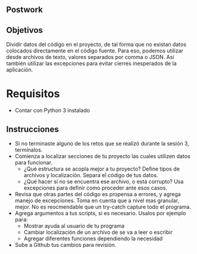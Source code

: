 ## Postwork

## Objetivos

Dividir datos del código en el proyecto, de tal forma que no existan datos colocados directamente en el código fuente. Para eso, podemos utilizar desde archivos de texto, valores separados por comma o JSON. Así también utilizar las excepciones para evitar cierres inesperados de la aplicación.

# Requisitos
* Contar con Python 3 instalado

## Instrucciones

* Si no terminaste alguno de los retos que se realizó durante la sesión 3, termínalos.
* Comienza a localizar secciones de tu proyecto las cuales utilizen datos para funcionar.
  * ¿Qué estructura se acopla mejor a tu proyecto? Define tipos de archivos y localización. Separa el código de tus datos.
  * ¿Qué hacer si no se encuentra ese archivo, o está corrupto? Usa excepciones para definir como proceder ante esos casos.
* Revisa que otras partes del código es propensa a errores, y agrega manejo de excepciones. Toma en cuenta que a nivel mas granular, mejor. No es reocmendable que un try-catch capture todo el programa.
* Agrega argumentos a tus scripts, si es necesario. Usalos por ejemplo para:
  * Mostrar ayuda al usuario de tu programa
  * Cambiar localización de un archivo de se va a leer o escribir
  * Agregar diferentes funciones dependiendo la necesidad
* Sube a Github tus cambios para revisión.
